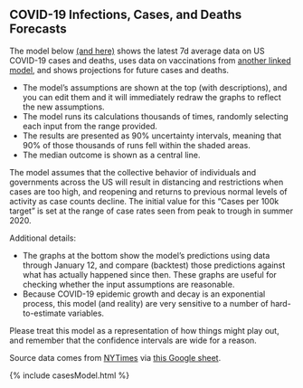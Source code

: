 ## COVID-19 Infections, Cases, and Deaths Forecasts

The model below [(and here)](https://my.causal.app/models/32376) shows the latest 7d average data on US COVID-19 cases and deaths, uses data on vaccinations from [another linked model](vaccine.html), and shows projections for future cases and deaths.

* The model’s assumptions are shown at the top (with descriptions), and you can edit them and it will immediately redraw the graphs to reflect the new assumptions.
* The model runs its calculations thousands of times, randomly selecting each input from the range provided.
* The results are presented as 90% uncertainty intervals, meaning that 90% of those thousands of runs fell within the shaded areas.
* The median outcome is shown as a central line.

The model assumes that the collective behavior of individuals and governments across the US will result in distancing and restrictions when cases are too high, and reopening and returns to previous normal levels of activity as case counts decline. The initial value for this “Cases per 100k target” is set at the range of case rates seen from peak to trough in summer 2020.

Additional details:
* The graphs at the bottom show the model’s predictions using data through January 12, and compare (backtest) those predictions against what has actually happened since then. These graphs are useful for checking whether the input assumptions are reasonable.
* Because COVID-19 epidemic growth and decay is an exponential process, this model (and reality) are very sensitive to a number of hard-to-estimate variables.

Please treat this model as a representation of how things might play out, and remember that the confidence intervals are wide for a reason.

Source data comes from [NYTimes](https://github.com/nytimes/covid-19-data) via [this Google sheet](https://docs.google.com/spreadsheets/d/11lgBxcW5jmxGV-osoFhnlAxgW6DzqZXzKdYuR43RbgA/edit).

{% include casesModel.html %}
